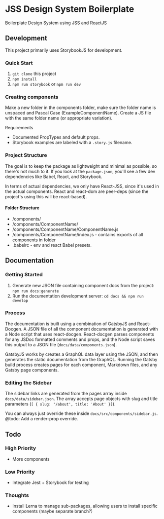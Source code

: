 # JSS Design System Boilerplate

Boilerplate Design System using JSS and ReactJS

## Development

This project primarily uses StorybookJS for development.

### Quick Start

1. `git clone` this project
1. `npm install`
1. `npm run storybook` or `npm run dev`

### Creating components

Make a new folder in the components folder, make sure the folder name is unspaced and Pascal Case (ExampleComponentName). Create a JS file with the same folder name (or appropriate variation).

Requirements

- Documented PropTypes and default props.
- Storybook examples are labeled with a `.story.js` filename.

### Project Structure

The goal is to keep the package as lightweight and minimal as possible, so there's not much to it. If you look at the `package.json`, you'll see a few dev dependencies like Babel, React, and Storybook.

In terms of actual dependencies, we only have React-JSS, since it's used in the actual components. React and react-dom are peer-deps (since the project's using this will be react-based).

#### Folder Structure

- /components/
- /components/ComponentName/
- /components/ComponentName/ComponentName.js
- /components/ComponentName/index.js - contains exports of all components in folder
- .babelrc - env and react Babel presets.

## Documentation

### Getting Started

1. Generate new JSON file containing component docs from the project: `npm run docs:generate`
1. Run the documentation development server: `cd docs && npm run develop`

### Process

The documentation is built using a combination of GatsbyJS and React-Docgen. A JSON file of all the component documentation is generated with a Node script that uses react-docgen. React-docgen parses components for any JSDoc formatted comments and props, and the Node script saves this output to a JSON file (`docs/data/components.json`).

GatsbyJS works by creates a GraphQL data layer using the JSON, and then generates the static documentation from the GraphQL. Running the Gatsby build process creates pages for each component, Markdown files, and any Gatsby page components.

### Editing the Sidebar

The sidebar links are generated from the pages array inside `docs/data/sidebar.json`. The array accepts page objects with slug and title parameters (`[ { slug: '/about', title: 'About' }]`).

You can always just override these inside `docs/src/components/sidebar.js`. @todo: Add a render-prop override.

## Todo

### High Priority

- More components

### Low Priority

- Integrate Jest + Storybook for testing

### Thoughts

- Install Lerna to manage sub-packages, allowing users to install specific components (maybe separate branch?)
